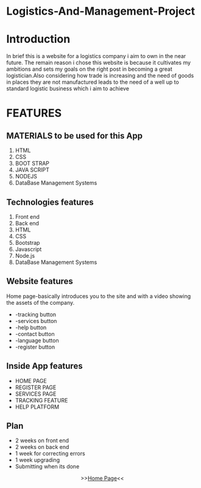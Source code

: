 # Logistics-And-Management-Project    

# Introduction
In brief this is a website for a logistics company i aim to own in the near future. The remain reason i chose this website is because it cultivates my ambitions and sets my goals on the right post in becoming a great logistician.Also considering how trade is increasing and the need of goods in places they are not manufactured leads to the need of a well up to standard logistic business which i aim to achieve

# FEATURES

##  MATERIALS to be used for this App
1. HTML
2. CSS
3. BOOT STRAP
4. JAVA SCRIPT
5. NODEJS
6. DataBase Management Systems

## Technologies features
1. Front end
2. Back end
3. HTML
4. CSS
5. Bootstrap
6. Javascript
7. Node.js
8. DataBase Management Systems

## Website features  
Home page-basically introduces you to the site and with a video showing the assets of the company.
* -tracking button
* -services button
* -help button
* -contact button
* -language button
* -register button

## Inside App features
* HOME PAGE
* REGISTER PAGE
* SERVICES PAGE
* TRACKING FEATURE
* HELP PLATFORM

## Plan 
* 2 weeks on front end 
* 2 weeks on back end 
* 1 week for correcting errors
* 1 week upgrading
* Submitting when its done

<p align="center">
  >><a href="">Home Page</a><<<br>
  <br>
